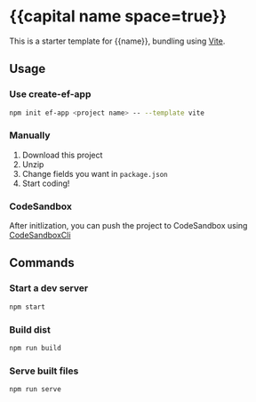 # {{capital name space=true}}

This is a starter template for {{name}}, bundling using [Vite](https://vitejs.dev/).

## Usage

### Use create-ef-app

```bash
npm init ef-app <project name> -- --template vite
```

### Manually

1. Download this project
1. Unzip
1. Change fields you want in `package.json`
1. Start coding!

### CodeSandbox

After initlization, you can push the project to CodeSandbox using [CodeSandboxCli](https://codesandbox.io/docs/api#import-local-projects-via-cli)

## Commands

### Start a dev server

```bash
npm start
```

### Build dist

```bash
npm run build
```

### Serve built files

```bash
npm run serve
```